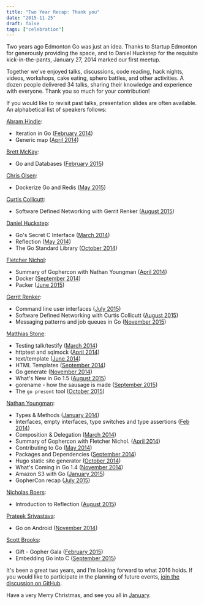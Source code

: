 ```yaml
---
title: "Two Year Recap: Thank you"
date: "2015-11-25"
draft: false
tags: ["celebration"]
---
```

Two years ago Edmonton Go was just an idea. Thanks to Startup Edmonton for generously providing the space, and to Daniel Huckstep for the requisite kick-in-the-pants, January 27, 2014 marked our first meetup.

Together we've enjoyed talks, discussions, code reading, hack nights, videos, workshops, cake eating, sphero battles, and other activities. A dozen people delivered 34 talks, sharing their knowledge and experience with everyone. Thank you so much for your contribution!

If you would like to revisit past talks, presentation slides are often available. An alphabetical list of speakers follows:

[Abram Hindle](https://github.com/abramhindle):

- Iteration in Go ([February 2014](/2014-02/))
- Generic map ([April 2014](/2014-04/))

[Brett McKay](https://github.com/mckayb24):

- Go and Databases ([February 2015](/2015-02/))

[Chris Olsen](https://github.com/chrisolsen):

- Dockerize Go and Redis ([May 2015](/2015-05/))

[Curtis Collicutt](https://github.com/ccollicutt):

- Software Defined Networking with Gerrit Renker ([August 2015](/2015-08/))

[Daniel Huckstep](https://github.com/darkhelmet):

- Go's Secret C Interface ([March 2014](/2014-03/))
- Reflection ([May 2014](/2014-05/))
- The Go Standard Library ([October 2014](/2014-10/))

[Fletcher Nichol](https://github.com/fnichol):

- Summary of Gophercon with Nathan Youngman ([April 2014](/2014-04/))
- Docker ([September 2014](/2014-09/))
- Packer ([June 2015](/2015-06/))

[Gerrit Renker](https://github.com/grrtrr):

- Command line user interfaces ([July 2015](/2015-07/))
- Software Defined Networking with Curtis Collicutt ([August 2015](/2015-08/))
- Messaging patterns and job queues in Go ([November 2015](/2015-11/))

[Matthias Stone](https://github.com/matthias-stone):

- Testing talk/testify ([March 2014](/2014-03/))
- httptest and sqlmock ([April 2014](/2014-04/))
- text/template ([June 2014](/2014-06/))
- HTML Templates ([September 2014](/2014-09/))
- Go generate ([November 2014](/2014-11/))
- What's New in Go 1.5 ([August 2015](/2015-08/))
- gorename - how the sausage is made ([September 2015](/2015-09/))
- The `go present` tool ([October 2015](/2015-10/))

[Nathan Youngman](https://github.com/nathany):

- Types & Methods ([January 2014](/2014-01/))
- Interfaces, empty interfaces, type switches and type assertions ([Feb 2014](/2014-02/))
- Composition & Delegation ([March 2014](/2014-03/))
- Summary of Gophercon with Fletcher Nichol. ([April 2014](/2014-04/))
- Contributing to Go ([May 2014](/2014-05/))
- Packages and Dependencies ([September 2014](/2014-09/))
- Hugo static site generator ([October 2014](/2014-10/))
- What's Coming in Go 1.4 ([November 2014](/2014-11/))
- Amazon S3 with Go ([January 2015](/2015-01/))
- GopherCon recap ([July 2015](/2015-07/))

[Nicholas Boers](https://github.com/boersn):

- Introduction to Reflection ([August 2015](/2015-08/))

[Prateek Srivastava](https://github.com/f2prateek):

- Go on Android ([November 2014](/2014-11/))

[Scott Brooks](https://github.com/scottbrooks):

- Gift - Gopher Gala ([February 2015](/2015-02/))
- Embedding Go into C ([September 2015](/2015-09/))

It's been a great two years, and I'm looking forward to what 2016 holds. If you would like to participate in the planning of future events, [join the discussion on GitHub](https://github.com/edmontongo/presentations/issues).

Have a very Merry Christmas, and see you all in [January](/2016-01/).
